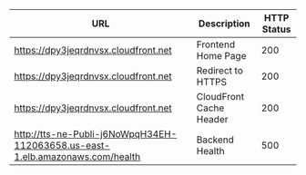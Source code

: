 |URL|Description|HTTP Status|
|---|---|---|
|https://dpy3jeqrdnvsx.cloudfront.net|Frontend Home Page|200|
|https://dpy3jeqrdnvsx.cloudfront.net|Redirect to HTTPS|200|
|https://dpy3jeqrdnvsx.cloudfront.net|CloudFront Cache Header|200|
|http://tts-ne-Publi-j6NoWpqH34EH-112063658.us-east-1.elb.amazonaws.com/health|Backend Health|500|

